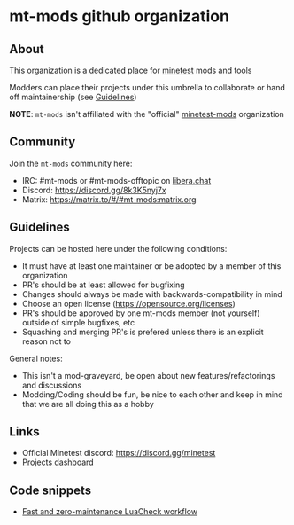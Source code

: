 
# mt-mods github organization

## About

This organization is a dedicated place for [minetest](https://www.minetest.net) mods and tools

Modders can place their projects under this umbrella to collaborate or hand off maintainership (see [Guidelines](#Guidelines))

**NOTE**: `mt-mods` isn't affiliated with the "official" [minetest-mods](https://github.com/minetest-mods) organization

## Community

Join the `mt-mods` community here:

* IRC: #mt-mods or #mt-mods-offtopic on [libera.chat](https://libera.chat)
* Discord: https://discord.gg/8k3K5nyj7x
* Matrix: https://matrix.to/#/#mt-mods:matrix.org

## Guidelines

Projects can be hosted here under the following conditions:
* It must have at least one maintainer or be adopted by a member of this organization
* PR's should be at least allowed for bugfixing
* Changes should always be made with backwards-compatibility in mind
* Choose an open license (https://opensource.org/licenses)
* PR's should be approved by one mt-mods member (not yourself) outside of simple bugfixes, etc
* Squashing and merging PR's is prefered unless there is an explicit reason not to

General notes:
* This isn't a mod-graveyard, be open about new features/refactorings and discussions
* Modding/Coding should be fun, be nice to each other and keep in mind that we are all doing this as a hobby

## Links

* Official Minetest discord: https://discord.gg/minetest
* [Projects dashboard](./dashboard.md)

## Code snippets

* [Fast and zero-maintenance LuaCheck workflow](./snippets/luacheck.yml)

